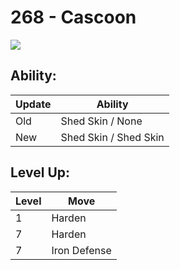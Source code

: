 # 268 - Cascoon
![][268]

## Ability:

Update | Ability
---    | ---
Old    | Shed Skin / None
New    | Shed Skin / Shed Skin

## Level Up:

Level | Move
---   | ---
  1   | Harden
  7   | Harden
  7   | Iron Defense



[268]: /img/pokemon/268.png
